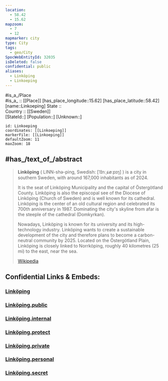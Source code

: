 ```yaml
---
location:
  - 58.42
  - 15.62
mapzoom:
  - 7
  - 12
mapmarker: city
type: City
tags:
  - geo/City
SpocWebEntityId: 32035
isDeleted: false
confidential: public
aliases:
  - Linköping
  - Linkoeping
---
```



#is_a_/Place  
#is_a_ :: [[Place]] 
[has_place_longitude::15.62] 
[has_place_latitude::58.42] 
[name::Linkoeping] 
State ::  
Country :: [[Sweden]]  
[StateId::] 
[Population::] 
[Unknown::] 


```leaflet
id: Linkoeping
coordinates: [[Linkoeping]] 
markerFile: [[Linkoeping]] 
defaultZoom: 11 
maxZoom: 18
```

## #has_/text_of_/abstract 


> **Linköping** (  LINN-shə-ping, Swedish: [ˈlɪ̂nːˌɕøːpɪŋ] ) is a city in southern Sweden, 
> with around 167,000 inhabitants as of 2024. 
> 
> It is the seat of Linköping Municipality and the capital of Östergötland County. 
> Linköping is also the episcopal see of the Diocese of Linköping (Church of Sweden) 
> and is well known for its cathedral. 
> Linköping is the center of an old cultural region 
> and celebrated its 700th anniversary in 1987. 
> Dominating the city's skyline from afar is the steeple of the cathedral (Domkyrkan).
>
> Nowadays, Linköping is known for its university and its high-technology industry. 
> Linköping wants to create a sustainable development of the city 
> and therefore plans to become a carbon-neutral community by 2025. 
> Located on the Östergötland Plain, Linköping is closely linked to Norrköping, 
> roughly 40 kilometres (25 mi) to the east, near the sea.
>
> [Wikipedia](https://en.wikipedia.org/wiki/Link%C3%B6ping) 


## Confidential Links & Embeds: 

### [Linköping](/_Standards/Earth/Continent/Europe/Europe~North/Sweden/Provinces~Sweden/Östergötland/counties~Östergötland/Linköping,County/Linköping.md) 

### [Linköping.public](/_public/Earth/Continent/Europe/Europe~North/Sweden/Provinces~Sweden/Östergötland/counties~Östergötland/Linköping,County/Linköping.public.md) 

### [Linköping.internal](/_internal/Earth/Continent/Europe/Europe~North/Sweden/Provinces~Sweden/Östergötland/counties~Östergötland/Linköping,County/Linköping.internal.md) 

### [Linköping.protect](/_protect/Earth/Continent/Europe/Europe~North/Sweden/Provinces~Sweden/Östergötland/counties~Östergötland/Linköping,County/Linköping.protect.md) 

### [Linköping.private](/_private/Earth/Continent/Europe/Europe~North/Sweden/Provinces~Sweden/Östergötland/counties~Östergötland/Linköping,County/Linköping.private.md) 

### [Linköping.personal](/_personal/Earth/Continent/Europe/Europe~North/Sweden/Provinces~Sweden/Östergötland/counties~Östergötland/Linköping,County/Linköping.personal.md) 

### [Linköping.secret](/_secret/Earth/Continent/Europe/Europe~North/Sweden/Provinces~Sweden/Östergötland/counties~Östergötland/Linköping,County/Linköping.secret.md)

